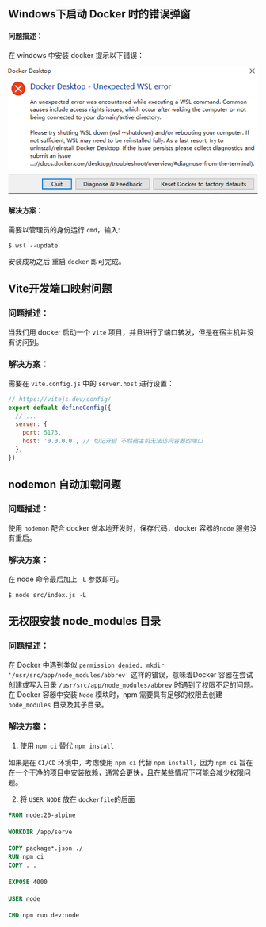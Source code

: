 ## Windows下启动 Docker 时的错误弹窗

#### 问题描述：

在 windows 中安装 docker 提示以下错误：

![windwos下的出现的弹窗错误](../image/Docker学习/02.jpg)

#### 解决方案：

需要以管理员的身份运行 `cmd`，输入: 

```shell
$ wsl --update
```


安装成功之后 重启 `docker` 即可完成。

## Vite开发端口映射问题

### 问题描述：

当我们用 docker 启动一个 `vite` 项目，并且进行了端口转发，但是在宿主机并没有访问到。

### 解决方案：

需要在 `vite.config.js` 中的 `server.host` 进行设置：

```js
// https://vitejs.dev/config/
export default defineConfig({
  // ...
  server: {
    port: 5173,
    host: '0.0.0.0', // 切记开启 不然宿主机无法访问容器的端口
  },
})

```

## nodemon 自动加载问题

### 问题描述：

使用 `nodemon` 配合 docker 做本地开发时，保存代码，docker 容器的`node` 服务没有重启。

### 解决方案：

在 node 命令最后加上 `-L` 参数即可。

```shell
$ node src/index.js -L
```

## 无权限安装 node_modules 目录

### 问题描述：

在 Docker 中遇到类似 `permission denied, mkdir '/usr/src/app/node_modules/abbrev'` 这样的错误，意味着Docker 容器在尝试创建或写入目录 `/usr/src/app/node_modules/abbrev` 时遇到了权限不足的问题。在 Docker 容器中安装 `Node` 模块时，npm 需要具有足够的权限去创建`node_modules` 目录及其子目录。

### 解决方案：

1. 使用 `npm ci` 替代 `npm install`

如果是在 `CI/CD` 环境中，考虑使用 `npm ci` 代替 `npm install`，因为 `npm ci` 旨在在一个干净的项目中安装依赖，通常会更快，且在某些情况下可能会减少权限问题。

2. 将 `USER NODE` 放在 `dockerfile`的后面

```dockerfile
FROM node:20-alpine

WORKDIR /app/serve

COPY package*.json ./
RUN npm ci
COPY . .

EXPOSE 4000

USER node

CMD npm run dev:node
```



  

  
